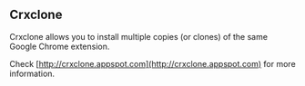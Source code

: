 ## Crxclone ##

Crxclone allows you to install multiple copies (or clones) of the same Google Chrome extension.

Check [http://crxclone.appspot.com](http://crxclone.appspot.com) for more information.